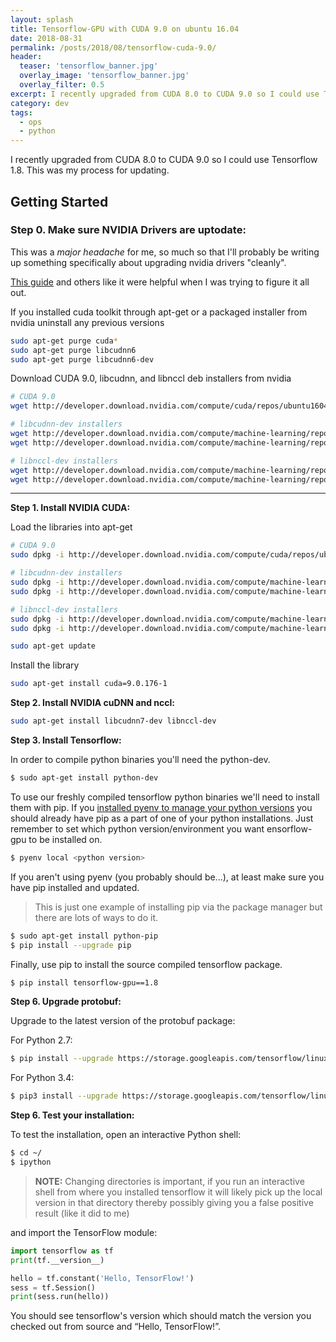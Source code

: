 ```yaml
---
layout: splash
title: Tensorflow-GPU with CUDA 9.0 on ubuntu 16.04
date: 2018-08-31
permalink: /posts/2018/08/tensorflow-cuda-9.0/
header:
  teaser: 'tensorflow_banner.jpg'
  overlay_image: 'tensorflow_banner.jpg'
  overlay_filter: 0.5
excerpt: I recently upgraded from CUDA 8.0 to CUDA 9.0 so I could use Tensorflow 1.8 and wanted to document the process
category: dev
tags:
  - ops
  - python
---
```


I recently upgraded from CUDA 8.0 to CUDA 9.0 so I could use Tensorflow 1.8.
This was my process for updating.

## Getting Started

### **Step 0. Make sure NVIDIA Drivers are uptodate:**

This was a _major headache_ for me, so much so that I'll probably be writing up something specifically about upgrading nvidia drivers "cleanly".

[This guide](https://medium.com/@ikekramer/installing-cuda-8-0-and-cudnn-5-1-on-ubuntu-16-04-6b9f284f6e77)
and others like it were helpful when I was trying to figure it all out.

If you installed cuda toolkit through apt-get or a packaged installer from nvidia uninstall any previous versions
```bash
sudo apt-get purge cuda*
sudo apt-get purge libcudnn6
sudo apt-get purge libcudnn6-dev
```

Download CUDA 9.0, libcudnn, and libnccl deb installers from nvidia
```bash
# CUDA 9.0
wget http://developer.download.nvidia.com/compute/cuda/repos/ubuntu1604/x86_64/cuda-repo-ubuntu1604_9.0.176-1_amd64.deb

# libcudnn-dev installers
wget http://developer.download.nvidia.com/compute/machine-learning/repos/ubuntu1604/x86_64/libcudnn7_7.0.5.15-1+cuda9.0_amd64.deb
wget http://developer.download.nvidia.com/compute/machine-learning/repos/ubuntu1604/x86_64/libcudnn7-dev_7.0.5.15-1+cuda9.0_amd64.deb

# libnccl-dev installers
wget http://developer.download.nvidia.com/compute/machine-learning/repos/ubuntu1604/x86_64/libnccl2_2.1.4-1+cuda9.0_amd64.deb
wget http://developer.download.nvidia.com/compute/machine-learning/repos/ubuntu1604/x86_64/libnccl-dev_2.1.4-1+cuda9.0_amd64.deb
```

---

**Step 1. Install NVIDIA CUDA:**

Load the libraries into apt-get
```bash
# CUDA 9.0
sudo dpkg -i http://developer.download.nvidia.com/compute/cuda/repos/ubuntu1604/x86_64/cuda-repo-ubuntu1604_9.0.176-1_amd64.deb

# libcudnn-dev installers
sudo dpkg -i http://developer.download.nvidia.com/compute/machine-learning/repos/ubuntu1604/x86_64/libcudnn7_7.0.5.15-1+cuda9.0_amd64.deb
sudo dpkg -i http://developer.download.nvidia.com/compute/machine-learning/repos/ubuntu1604/x86_64/libcudnn7-dev_7.0.5.15-1+cuda9.0_amd64.deb

# libnccl-dev installers
sudo dpkg -i http://developer.download.nvidia.com/compute/machine-learning/repos/ubuntu1604/x86_64/libnccl2_2.1.4-1+cuda9.0_amd64.deb
sudo dpkg -i http://developer.download.nvidia.com/compute/machine-learning/repos/ubuntu1604/x86_64/libnccl-dev_2.1.4-1+cuda9.0_amd64.deb

sudo apt-get update
```

Install the library
```bash
sudo apt-get install cuda=9.0.176-1
```

**Step 2. Install NVIDIA cuDNN and nccl:**

```bash
sudo apt-get install libcudnn7-dev libnccl-dev
```

**Step 3. Install Tensorflow:**

In order to compile python binaries you'll need the python-dev.

```bash
$ sudo apt-get install python-dev
```

To use our freshly compiled tensorflow python binaries we'll need to install them with pip.  If you [installed pyenv to manage your python versions](https://jzlab.gitbooks.io/jzkb/content/pyenv.html) you should already have pip as a part of one of your python installations. Just remember to set which python version/environment you want ensorflow-gpu to be installed on.

```bash
$ pyenv local <python version>
```

If you aren't using pyenv \(you probably should be...\), at least make sure you have pip installed and updated.

> This is just one example of installing pip via the package manager but there are lots of ways to do it.

```bash
$ sudo apt-get install python-pip
$ pip install --upgrade pip
```

Finally, use pip to install the source compiled tensorflow package.

```bash
$ pip install tensorflow-gpu==1.8
```

**Step 6. Upgrade protobuf:**

Upgrade to the latest version of the protobuf package:

For Python 2.7:

```bash
$ pip install --upgrade https://storage.googleapis.com/tensorflow/linux/cpu/protobuf-3.0.0b2.post2-cp27-none-linux_x86_64.whl
```

For Python 3.4:

```bash
$ pip3 install --upgrade https://storage.googleapis.com/tensorflow/linux/cpu/protobuf-3.0.0b2.post2-cp34-none-linux_x86_64.whl
```

**Step 6. Test your installation:**

To test the installation, open an interactive Python shell:

```bash
$ cd ~/
$ ipython
```

> **NOTE:** Changing directories is important, if you run an interactive shell from where you installed tensorflow it will likely pick up the local version in that directory thereby possibly giving you a false positive result \(like it did to me\)

and import the TensorFlow module:

```python
import tensorflow as tf
print(tf.__version__)

hello = tf.constant('Hello, TensorFlow!')
sess = tf.Session()
print(sess.run(hello))
```

You should see tensorflow's version which should match the version you checked out from source and “Hello, TensorFlow!”.
